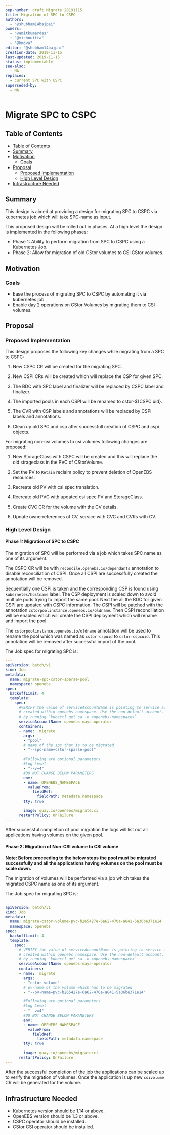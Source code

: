 ```yaml
---
oep-number: draft Migrate 20191115
title: Migration of SPC to CSPC
authors:
  - "@shubham14bajpai"
owners:
  - "@amitkumardas"
  - "@vishnuitta"
  - "@kmova"
editor: "@shubham14bajpai"
creation-date: 2019-11-15
last-updated: 2019-11-15
status: implementable
see-also:
  - NA
replaces:
  - current SPC with CSPC
superseded-by:
  - NA
---
```


# Migrate SPC to CSPC

## Table of Contents

* [Table of Contents](#table-of-contents)
* [Summary](#summary)
* [Motivation](#motivation)
    * [Goals](#goals)
* [Proposal](#proposal)
    * [Proposed Implementation](#proposed-implementation)
    * [High Level Design](#high-level-design)
* [Infrastructure Needed](#infrastructure-needed)

## Summary

This design is aimed at providing a design for migrating SPC to CSPC
via kubernetes job which will take SPC-name as input.

This proposed design will be rolled out in phases. At a high level the design is
implemented in the following phases:
- Phase 1: Ability to perform migration from SPC to CSPC using
  a Kubernetes Job.
- Phase 2: Allow for migration of old CStor volumes to CSI CStor volumes.

## Motivation

### Goals

- Ease the process of migrating SPC to CSPC by automating it via kubernetes job.
- Enable day 2 operations on CStor Volumes by migrating them to CSI volumes.

## Proposal

### Proposed Implementation

This design proposes the following key changes while migrating from a SPC to CSPC:

  1. New CSPC CR will be created for the migrating SPC.

  2. New CSPI CRs will be created which will replace the CSP for given SPC.

  3. The BDC with SPC label and finalizer will be replaced by CSPC label and finalizer.

  4. The imported pools in each CSPI will be renamed to cstor-${CSPC uid}.

  5. The CVR with CSP labels and annotations will be replaced by CSPI labels and annotations.

  6. Clean up old SPC and csp after successfull creation of CSPC and cspi objects.

For migrating non-csi volumes to csi volumes following changes are proposed:

  1. New StorageClass with CSPC will be created and this will replace the old strageclass in the PVC of CStorVolume.

  2. Set the PV to `Retain` reclaim policy to prevent deletion of OpenEBS resources.

  3. Recreate old PV with csi spec translation.

  4. Recreate old PVC with updated csi spec PV and StorageClass.

  5. Create CVC CR for the volume with the CV details.

  6. Update ownerreferences of CV, service with CVC and CVRs with CV.

### High Level Design

#### Phase 1: Migration of SPC to CSPC

The migration of SPC will be performed via a job which takes SPC name as one of its argument.

The CSPC CR will be with `reconcile.openebs.io/dependants` annotation to disable reconciliation of CSPI. Once all CSPI are successfully created the annotation will be removed.

Sequentially one CSPI is taken and the corresponding CSP is found using `kubernetes/hostname` label. The CSP deployment is scaled down to avoid multiple pods trying to import the same pool. Next the all the BDC for given CSPI are updated with CSPC information. The CSPI will be patched with the annotation `cstorpoolinstance.openebs.io/oldname`. Then CSPI reconciliation will be enabled which will create the CSPI deployment which will rename and import the pool.

The `cstorpoolinstance.openebs.io/oldname` annotation will be used to rename the pool which was named as `cstor-cspuid` to `cstor-cspcuid`. This annotation will be removed after successful import of the pool.

The Job spec for migrating SPC is:
```yaml
---
apiVersion: batch/v1
kind: Job
metadata:
  name: migrate-spc-cstor-sparse-pool
  namespace: openebs
spec:
  backoffLimit: 4
  template:
    spec:
      #VERIFY the value of serviceAccountName is pointing to service account
      # created within openebs namespace. Use the non-default account.
      # by running `kubectl get sa -n <openebs-namespace>`
      serviceAccountName: openebs-maya-operator
      containers:
      - name:  migrate
        args:
        - "pool"
        # name of the spc that is to be migrated
        - "--spc-name=cstor-sparse-pool"

        #Following are optional parameters
        #Log Level
        - "--v=4"
        #DO NOT CHANGE BELOW PARAMETERS
        env:
        - name: OPENEBS_NAMESPACE
          valueFrom:
            fieldRef:
              fieldPath: metadata.namespace
        tty: true

        image: quay.io/openebs/migrate:ci
      restartPolicy: OnFailure
---
```

After successful completion of pool migration the logs will list out all applications having volumes on the given pool.

#### Phase 2: Migration of Non-CSI volume to CSI volume

**Note: Before proceeding to the below steps the pool must be migrated successfully and all the applications having volumes on the pool must be scale down.**

The migration of volumes will be performed via a job which takes the migrated CSPC name as one of its argument.

The Job spec for migrating SPC is:
```yaml
---
apiVersion: batch/v1
kind: Job
metadata:
  name: migrate-cstor-volume-pvc-b265427e-6a62-470a-a841-5a36be371e14
  namespace: openebs
spec:
  backoffLimit: 4
  template:
    spec:
      # VERIFY the value of serviceAccountName is pointing to service account
      # created within openebs namespace. Use the non-default account.
      # by running `kubectl get sa -n <openebs-namespace>`
      serviceAccountName: openebs-maya-operator
      containers:
      - name:  migrate
        args:
        - "cstor-volume"
        # pv-name of the volume which has to be migrated
        - "--pv-name=pvc-b265427e-6a62-470a-a841-5a36be371e14"

        #Following are optional parameters
        #Log Level
        - "--v=4"
        #DO NOT CHANGE BELOW PARAMETERS
        env:
        - name: OPENEBS_NAMESPACE
          valueFrom:
            fieldRef:
              fieldPath: metadata.namespace
        tty: true

        image: quay.io/openebs/migrate:ci
      restartPolicy: OnFailure
---
```

After the successful completion of the job the applications can be scaled up to verify the migration of volumes. Once the application is up new `csivolume` CR will be generated for the volume.

## Infrastructure Needed

- Kubernetes version should be 1.14 or above.
- OpenEBS version should be 1.3 or above.
- CSPC operator should be installed.
- CStor CSI operator should be installed.
